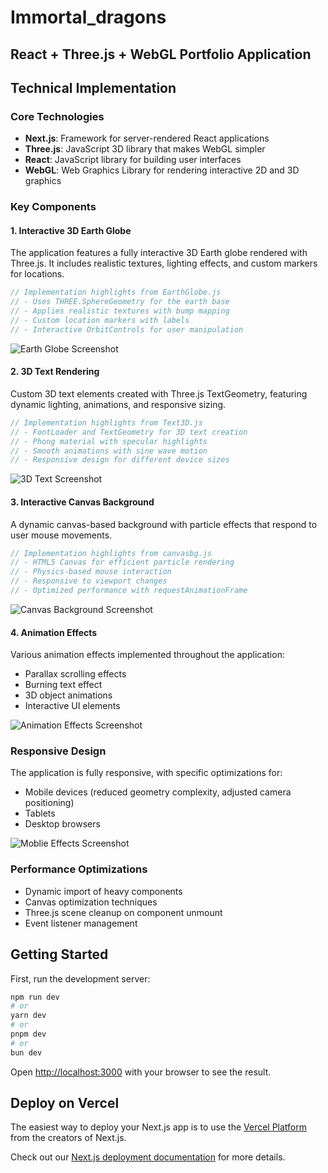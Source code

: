 # Immortal_dragons

## React + Three.js + WebGL Portfolio Application

## Technical Implementation

### Core Technologies

- **Next.js**: Framework for server-rendered React applications
- **Three.js**: JavaScript 3D library that makes WebGL simpler
- **React**: JavaScript library for building user interfaces
- **WebGL**: Web Graphics Library for rendering interactive 2D and 3D graphics

### Key Components

#### 1. Interactive 3D Earth Globe

The application features a fully interactive 3D Earth globe rendered with Three.js. It includes realistic textures, lighting effects, and custom markers for locations.

```javascript
// Implementation highlights from EarthGlobe.js
// - Uses THREE.SphereGeometry for the earth base
// - Applies realistic textures with bump mapping
// - Custom location markers with labels
// - Interactive OrbitControls for user manipulation
```

![Earth Globe Screenshot](assets/3D_earth.png)

<!-- Screenshot placeholder - Earth Globe component -->

#### 2. 3D Text Rendering

Custom 3D text elements created with Three.js TextGeometry, featuring dynamic lighting, animations, and responsive sizing.

```javascript
// Implementation highlights from Text3D.js
// - FontLoader and TextGeometry for 3D text creation
// - Phong material with specular highlights
// - Smooth animations with sine wave motion
// - Responsive design for different device sizes
```

![3D Text Screenshot](assets/3DText.png)

<!-- Screenshot placeholder - 3D Text component -->

#### 3. Interactive Canvas Background

A dynamic canvas-based background with particle effects that respond to user mouse movements.

```javascript
// Implementation highlights from canvasbg.js
// - HTML5 Canvas for efficient particle rendering
// - Physics-based mouse interaction
// - Responsive to viewport changes
// - Optimized performance with requestAnimationFrame
```

![Canvas Background Screenshot](assets/canvasbg.png)

<!-- Screenshot placeholder - Canvas background -->

#### 4. Animation Effects

Various animation effects implemented throughout the application:

- Parallax scrolling effects
- Burning text effect
- 3D object animations
- Interactive UI elements

![Animation Effects Screenshot](assets/flametext.png)

<!-- Screenshot placeholder - Animation effects -->

### Responsive Design

The application is fully responsive, with specific optimizations for:

- Mobile devices (reduced geometry complexity, adjusted camera positioning)
- Tablets
- Desktop browsers

![Moblie Effects Screenshot](assets/moblie.png)

### Performance Optimizations

- Dynamic import of heavy components
- Canvas optimization techniques
- Three.js scene cleanup on component unmount
- Event listener management

## Getting Started

First, run the development server:

```bash
npm run dev
# or
yarn dev
# or
pnpm dev
# or
bun dev
```

Open [http://localhost:3000](http://localhost:3000) with your browser to see the result.

## Deploy on Vercel

The easiest way to deploy your Next.js app is to use the [Vercel Platform](https://vercel.com/new?utm_medium=default-template&filter=next.js&utm_source=create-next-app&utm_campaign=create-next-app-readme) from the creators of Next.js.

Check out our [Next.js deployment documentation](https://nextjs.org/docs/app/building-your-application/deploying) for more details.
